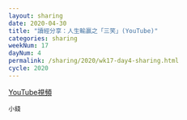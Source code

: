 ```yaml
---
layout: sharing
date: 2020-04-30
title: "讀經分享：人生輸贏之「三笑」(YouTube)"
categories: sharing
weekNum: 17
dayNum: 4
permalink: /sharing/2020/wk17-day4-sharing.html
cycle: 2020
---
```


[YouTube視頻](https://youtu.be/Ihs__1wRJiM)

`小錢`  
